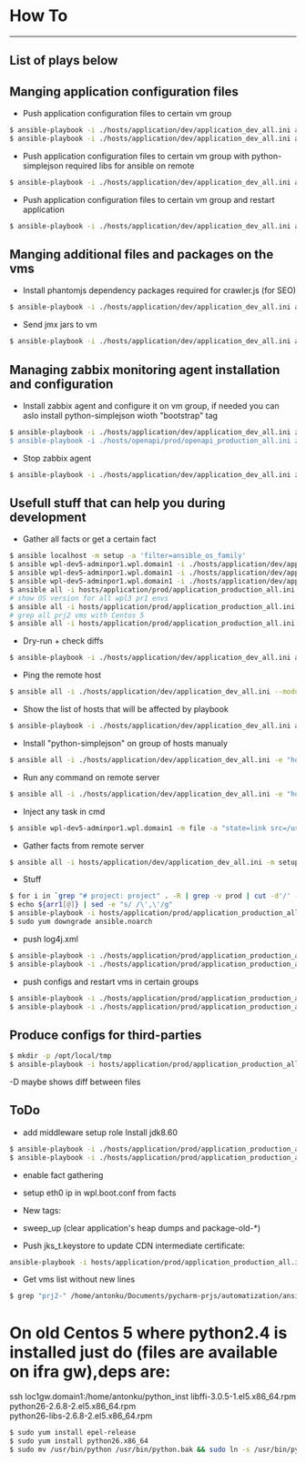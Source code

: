 
# How To

---
## List of plays below




## Manging application configuration files

* Push application configuration files to certain vm group
~~~bash
$ ansible-playbook -i ./hosts/application/dev/application_dev_all.ini application_configure_application_node.yml -e "hosti=host1111" -t "push_configs"
$ ansible-playbook -i ./hosts/application/dev/application_dev_all.ini application_configure_application_node.yml -e "hosti=['host1', ''host2]" -t "push_all,start_application" -vvv
~~~

* Push application configuration files to certain vm group with python-simplejson required libs for ansible on remote
~~~bash
$ ansible-playbook -i ./hosts/application/dev/application_dev_all.ini application_configure_application_node.yml -e "hosti=dev5" -t "bootstrap,push_configs"
~~~

* Push application configuration files to certain vm group and restart application
~~~bash
$ ansible-playbook -i ./hosts/application/dev/application_dev_all.ini application_configure_application_node.yml -e "hosti=dev5" -t "push_configs,start_application"
~~~



## Manging additional files and packages on the vms

* Install phantomjs dependency packages required for crawler.js (for SEO)
~~~bash
$ ansible-playbook -i ./hosts/application/dev/application_dev_all.ini application_send_stuff_to_application_node.yml -e "hosti=dev-hosts-all" -t "bootstrap,send_phantomjs_libs"
~~~

* Send jmx jars to vm
~~~bash
$ ansible-playbook -i ./hosts/application/dev/application_dev_all.ini application_send_stuff_to_application_node.yml -e "hosti=dev5" -t "send_jmx"
~~~



## Managing zabbix monitoring agent installation and configuration

* Install zabbix agent and configure it on vm group, if needed you can aslo install python-simplejson wioth "bootstrap" tag
~~~bash
$ ansible-playbook -i ./hosts/application/dev/application_dev_all.ini zabbix_install_agent.yml -e "hosti=dev5" -t "bootstrap,install_zabbix""
$ ansible-playbook -i ./hosts/openapi/prod/openapi_production_all.ini zabbix_install_agent.yml -e "hosti=oapi03-pub-gc.coral.domain1" -t "bootstrap,install_zabbix"
~~~

* Stop zabbix agent
~~~bash
$ ansible-playbook -i ./hosts/application/dev/application_dev_all.ini zabbix_install_agent.yml -e "hosti=dev5" -t "disable_zabbix"
~~~



## Usefull stuff that can help you during development

* Gather all facts or get a certain fact
~~~bash
$ ansible localhost -m setup -a 'filter=ansible_os_family'
$ ansible wpl-dev5-adminpor1.wpl.domain1 -i ./hosts/application/dev/application_dev_all.ini -m setup -a 'filter=facter_*'
$ ansible wpl-dev5-adminpor1.wpl.domain1 -i ./hosts/application/dev/application_dev_all.ini -m setup -a 'filter=ansible_eth[0-2]'
$ ansible wpl-dev5-adminpor1.wpl.domain1 -i ./hosts/application/dev/application_dev_all.ini -m setup -a 'filter=ansible_os_family'
$ ansible all -i hosts/application/prod/application_production_all.ini -m setup -a 'filter=ansible_distribution_version' -e 'gather_facts=True' --limit 'project.com-dev,project.com-tst,project.com-stg,project.com-perf,project.com-prod,project.be-tst,project.be-stg,project.be-prod,prj3-tst,prj3-tst2,prj3-stg,prj3-stg2,prj3-prod-wpl2,prj3-prod-wpl3,prj3-perf-wpl3,prj3-perf-wpl2,prj2-tst,prj2-stg,prj2-perf,prj2-prod-prj4,prj2-prod-hub-migration,prj5-tst,prj5-stg,prj5-prod'
# show OS version for all wpl3 pr1 envs
$ ansible all -i hosts/application/prod/application_production_all.ini -m setup -a 'filter=ansible_distribution_version' -e 'gather_facts=True' --limit 'prj3-tst2,prj3-stg2,prj3-prod-wpl3,prj3-perf-wpl3,prj2-tst,prj2-stg,prj2-perf,prj2-prod-prj4,prj2-prod-hub-migration,prj5-tst,prj5-stg,prj5-prod'
# grep all prj2 vms with Centos 5
$ ansible all -i hosts/application/prod/application_production_all.ini -m setup -a 'filter=ansible_distribution_version' -e 'gather_facts=True' --limit 'prj3-tst2,prj3-stg2,prj3-prod-wpl3,prj3-perf-wpl3,prj2-tst,prj2-stg,prj2-perf,prj2-prod-prj4,prj2-prod-hub-migration,prj5-tst,prj5-stg,prj5-prod' | grep "5" -B2 | grep "\"5" -B2
~~~

* Dry-run + check diffs
~~~bash
$ ansible-playbook -i ./hosts/application/dev/application_dev_all.ini application_configure_application_node.yml -e "hosti=['wpl-dev5-adminpor1.wpl.domain1']" -t "push_configs" --check --diff
~~~

* Ping the remote host
~~~bash
$ ansible all -i ./hosts/application/dev/application_dev_all.ini --module-name ping -e "hosti=application-dev-nw" --limit wpl-dev5-adminpor1.wpl.domain1
~~~

* Show the list of hosts that will be affected by playbook
~~~bash
$ ansible-playbook -i ./hosts/application/dev/application_dev_all.ini application_configure_application_node.yml -e "hosti=application-dev-nw" --limit wpl-dev5-adminpor1.wpl.domain1 --list-hosts
~~~

* Install "python-simplejson" on group of hosts manualy
~~~bash
$ ansible all -i ./hosts/application/dev/application_dev_all.ini -e "hosti=dev-hosts-all" --limit wpl-dev5-adminpor1.wpl.domain1  -m raw -a "sudo yum install -y python-simplejson"
~~~

* Run any command on remote server
~~~bash
$ ansible all -i ./hosts/application/dev/application_dev_all.ini -e "hosti=dev-hosts-all" --limit wpl-dev5-adminpor1.wpl.domain1 -m raw -a "rm -rf /tmp/.ansible/"
~~~

* Inject any task in cmd
~~~bash
$ ansible wpl-dev5-adminpor1.wpl.domain1 -m file -a "state=link src=/usr/share/zoneinfo/Europe/Location1 dest=/etc/localtime" -vvv
~~~

* Gather facts from remote server
~~~bash
$ ansible all -i hosts/application/dev/application_dev_all.ini -m setup --tree /tmp/facts --limit wpl-dev5-adminpor1.wpl.domain1
~~~

* Stuff
~~~bash
$ for i in `grep "# project: project" . -R | grep -v prod | cut -d'/' -f6`; do echo "processing $i"; arr1+=("$i"); done
$ echo ${arr1[@]} | sed -e "s/ /\',\'/g"
$ ansible-playbook -i hosts/application/prod/application_production_all.ini application_configure_application_node.yml -e "hosti=['applicationTEST-blue-wpl-privil-admin-01.redbutton.domain1','wpl-dev5-adminpor1.wpl.domain1']" -t "push_configs"
$ sudo yum downgrade ansible.noarch
~~~

* push log4j.xml
~~~bash
$ ansible-playbook -i ./hosts/application/prod/application_production_all.ini application_configure_application_node.yml -e "hosti=['host1', 'host2'] log4j_file=present" -t "push_configs"
$ ansible-playbook -i ./hosts/application/prod/application_production_all.ini application_configure_application_node.yml -e "hosti=['host1', 'host2'] log4j_file=present" -t "push_configs,start_application"
~~~

* push configs and restart vms in certain groups
~~~bash
$ ansible-playbook -i ./hosts/application/prod/application_production_all.ini application_configure_application_node.yml -e "hosti=application-prod-nw" -t "push_configs,start_application" --limit prj3-tst2,prj2-tst,prj2-stg,prj2-perf  --list-hosts
$ ansible-playbook -i ./hosts/application/prod/application_production_all.ini application_configure_application_node.yml -e "hosti=application-prod-nw" -t "push_configs,start_application" --limit prj3-tst2,prj2-tst,prj2-stg,prj2-perf
~~~

## Produce configs for third-parties
~~~bash
$ mkdir -p /opt/local/tmp
$ ansible-playbook -i hosts/application/prod/application_production_all.ini application_configure_application_node.yml -e "hosti=all" -t "produce_configs" --limit host1
~~~

-D maybe shows diff between files

## ToDo
* add middleware setup role
Install jdk8.60
~~~bash
$ ansible-playbook -i ./hosts/application/prod/application_production_all.ini application_middleware_setup.yml -e "hosti=['host1', 'host2']"
$ ansible-playbook -i ./hosts/application/prod/application_production_all.ini application_middleware_setup.yml -e "hosti=prj2-stg"
~~~
* enable fact gathering
* setup eth0 ip in wpl.boot.conf from facts



* New tags:
- sweep_up (clear application's heap dumps and package-old-*)


* Push jks_t.keystore to update CDN intermediate certificate:
~~~bash
ansible-playbook -i hosts/application/prod/application_production_all.ini application_configure_application_node.yml -e 'hosti=node1.domain1' -t push_trust_keystore
~~~

* Get vms list without new lines
~~~bash
$ grep "prj2-" /home/antonku/Documents/pycharm-prjs/automatization/ansible-env-provision/hosts/application/prod/application_production_all.ini |grep -v "\[" | sed -e "s/^/\'/g" -e "s/$/\',/g" | tr -d '\n'
~~~


# On old Centos 5 where python2.4 is installed just do (files are available on ifra gw),deps are: <br/>
ssh loc1gw.domain1:/home/antonku/python_inst
libffi-3.0.5-1.el5.x86_64.rpm <br/>
python26-2.6.8-2.el5.x86_64.rpm <br/>
python26-libs-2.6.8-2.el5.x86_64.rpm <br/>
~~~bash
$ sudo yum install epel-release
$ sudo yum install python26.x86_64
$ sudo mv /usr/bin/python /usr/bin/python.bak && sudo ln -s /usr/bin/python26 /usr/bin/python
~~~
